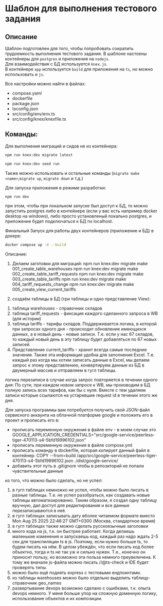 # Шаблон для выполнения тестового задания

## Описание
Шаблон подготовлен для того, чтобы попробовать сократить трудоемкость выполнения тестового задания.
В шаблоне настоены контейнеры для `postgres` и приложения на `nodejs`.  
Для взаимодействия с БД используется `knex.js`.  
В контейнере `app` используется `build` для приложения на `ts`, но можно использовать и `js`.

Все настройки можно найти в файлах:
- compose.yaml
- dockerfile
- package.json
- tsconfig.json
- src/config/env/env.ts
- src/config/knex/knexfile.ts

## Команды:
Для выполнения миграций и сидов не из контейнера:
```bash
npm run knex:dev migrate latest
```

```bash
npm run knex:dev seed run
```
Также можно использовать и остальные команды (`migrate make <name>`,`migrate up`, `migrate down` и т.д.)

Для запуска приложения в режиме разработки:
```bash
npm run dev
```
при этом, чтобы при локальном запуске был доступ к БД, то можно запустить postgres либо в контейнере (если у вас есть например docker desktop на windows), либо просто установленый локально postgres, и приложение будет подключаться к БД по localhost.

Финальный Запуск для работы двух контейнеров (приложение и БД) в докере:
```bash
docker compose up -d --build
```


Описание:

1. Делаем заготовки для миграций:
npm run knex:dev migrate make 001_create_table_warehouses
npm run knex:dev migrate make 002_create_table_tariff_requests
npm run knex:dev migrate make 003_create_table_tariffs
npm run knex:dev migrate make 004_tariff_requests_change
npm run knex:dev migrate make 005_create_view_current_tariffs


2. создаём таблицы в БД (три таблицы и одно представление View):
1) таблица warehouses - справочник складов
2) таблица tariff_requests - фиксация каждого сделанного запроса в WB (для истории)
3) таблица tariffs - тарифы складов. Поддерживается логика, в которой при запросах одного дня - происходит обновление имеющихся данных, а в новый день - новые записи. Т.е. если у нас 67 складов, то каждый новый день в эту таблицу будет добавляться по 67 новых записей.
4) Представление current_tariffs - хранит всегда самые последние значения. Также эта информация удобна для заполнения Excel. Т.е. каждый раз когда мы хотим записать данные в Excel, мы делаем запрос к этому представлению, конвертируем данные из БД в двумерный массив и отправляем в гугл таблицы.

логика перезаписи в случае когда запрос повторяется в течении одного дня:
По сути, при каждом новом запросе к WB, мы производим в БД полную запись всех тарифов, как бы с нуля. Вместе с тем удаляем записи которые ссылаются на устаревшие request id в течении этого же дня.

Для запуска программы вам потребуется получить свой JSON-файл сервисного аккаунта на облачной платформе google и положить его в проект и прописать его в:
- прописать переменную окружения в файле env - в моем случае это GOOGLE_APPLICATION_CREDENTIALS="src/google-service/peerless-tiger-470113-s4-5bfd19996102.json"
- прописать переменную окружения в файле compose.yml
- прописать команду в dockerfile, которая копирует данный файл в контейнер: COPY --from=build /app/src/google-service/peerless-tiger-470113-s4-5bfd19996102.json ./dist/google-service/
- добавить этот путь в .gitignore чтобы в репозиторий не попали чувствительные данные

из того, что можно было сделать, но не успел:
1) в гугл таблицах немножко не успел, чтобы можно было писать в разные таблицы. Т.е. не успел разобраться, как создавать новые таблицы автоматизированно. Таким образом, я создал одну таблицу вручную, дал доступ для редактирования и все данные перезаписываются в неё.
2) в гугл таблицах записывать дату вболее читаемом формате вместо Mon Aug 25 2025 22:46:27 GMT+0300 (Москва, стандартное время)
3) в гугл таблицах также можно сделать русскоязычные заголовки
4) много кода на js, т.к. он быстрее работает. Когда делаешь маленькие изменения и запускаешь код, каждый раз надо ждать 2-5 сек для транспиляции ts в js. Поэтому, если нужно больше ts, то будем писать на нём. В целом убеждён, что если писать код более объектно, тогда и ts не так уж и сильно нужен. Т.е., конечно он приносит пользу, но возможно эта польза немного преувеличена. К тому же вначале js-файла можно писать //@ts-check и IDE будет проверять типы.
5) можно было ещё поднять express с тестовыми ендпоинтами.
6) из таблицы warehouses можно было отдельно выделить таблицу-справочник geo_names
7) развертывание devops возможно сделано с ошибками, т.к. опыта devops немного. У меня больше упор на сложную доменную логику, использование объектов и их композиции.